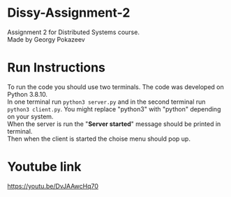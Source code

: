 # Dissy-Assignment-2
Assignment 2 for Distributed Systems course.<br>
Made by Georgy Pokazeev

# Run Instructions
To run the code you should use two terminals. The code was developed on Python 3.8.10.
<br>
In one terminal run
```python3 server.py``` and in the second terminal run ```python3 client.py```. You might replace "python3" with "python" depending on your system.
<br>
When the server is run the "**Server started**" message should be printed in terminal.
<br>
Then when the client is started the choise menu should pop up.

# Youtube link
https://youtu.be/DvJAAwcHq70